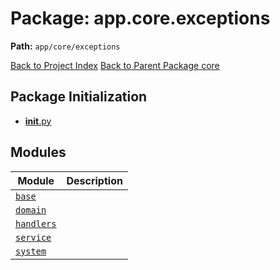 # Package: app.core.exceptions

**Path:** `app/core/exceptions`

[Back to Project Index](../../../../index.md)
[Back to Parent Package core](../index.md)

## Package Initialization
- [__init__.py](init.md)

## Modules

| Module | Description |
| --- | --- |
| [`base`](base.md) |  |
| [`domain`](domain.md) |  |
| [`handlers`](handlers.md) |  |
| [`service`](service.md) |  |
| [`system`](system.md) |  |
